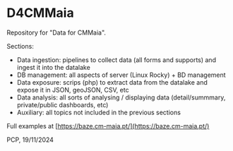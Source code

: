 # D4CMMaia

Repository for "Data for CMMaia".

Sections:
* Data ingestion: pipelines to collect data (all forms and supports) and ingest it into the datalake
* DB management: all aspects of server (Linux Rocky) + BD management
* Data exposure: scrips (php) to extract data from the datalake and expose it in JSON, geoJSON, CSV, etc
* Data analysis: all sorts of analysing / displaying data (detail/summmary, private/public dashboards, etc)
* Auxiliary: all topics not included in the previous sections

Full examples at [https://baze.cm-maia.pt/](https://baze.cm-maia.pt/)

PCP, 19/11/2024